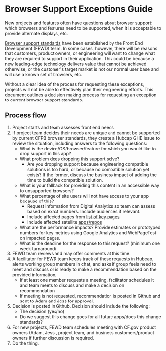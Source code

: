 # Browser Support Exceptions Guide

New projects and features often have questions about browser support: which
browsers and features need to be supported, when it is acceptable to provide
alternate displays, etc.

[Browser support standards](browser-support.md)
have been established by the Front End Development (FEWD) team. In some cases,
however, there will be reasons that customers, product owners, or engineering
will want to change what they are required to support in their application.
This could be because a new leading-edge technology delivers value that cannot
be achieved otherwise, or the customer's target market is not our normal user
base and will use a known set of browsers, etc.

Without a clear idea of the process for requesting these exceptions, projects
will not be able to effectively plan their engineering efforts. This document
outlines a decision making process for requesting an exception to current
browser support standards.

## Process flow

1. Project starts and team assesses front end needs
2. If project team decides their needs are unique and cannot be supported by
current CFPB browser standards, they create a Hubcap GHE Issue to review the
situation, including answers to the following questions:   
    - What is the device/OS/browser/feature for which you would like to drop
    support in this app?
    - What problem does dropping this support solve?
        - Are you dropping support because engineering compatible solutions
        is too hard, or because no compatible solution yet exists? If the
        former, discuss the business impact of adding the time to build the
        compatible solution.
    - What is your fallback for providing this content in an accessible way
    to unsupported browsers?
    - What percentage of site users will not have access to your app because
    of this?
        - Request information from Digital Analytics so team can assess based
        on exact numbers. Include audiences if relevant.
        - Include affected pages from [list of key pages]()
        - Include affected satellite [apps/repos](
        browser-support.md#individual-projects-to-test)
   - What are the performance impacts? Provide estimates or prototyped numbers
   for key metrics using Google Analytics and WebPageTest on impacted pages.
    - What is the deadline for the response to this request? (minimum one week
    turnaround)
3. FEWD team reviews and may offer comments at this time.
4. A facilitator for FEWD team keeps track of these requests in Hubcap, alerts
working group members in chat, and asks if group feels need to meet and
discuss or is ready to make a recommendation based on the provided
information.
    - If at least one member requests a meeting, facilitator schedules it and
    team meets to discuss and make a decision on recommendation.
    - If meeting is not requested, recommendation is posted in Github and sent
    to Adam and Jess for approval.
5. Decision is posted in Github. Decision should include the following:
    - The decision (yes/no)
    - Do we suggest this change goes for all future apps/does this change
    standards?
6. For new projects, FEWD team schedules meeting with CF.gov product owners 
(Adam, Jess), project team, and business customers/product owners if further
discussion is required.
7. Do the thing.